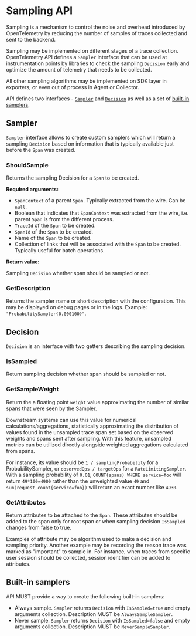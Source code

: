 # Sampling API

Sampling is a mechanism to control the noise and overhead introduced by
OpenTelemetry by reducing the number of samples of traces collected and sent to
the backend.

Sampling may be implemented on different stages of a trace collection.
OpenTelemetry API defines a `Sampler` interface that can be used at
instrumentation points by libraries to check the sampling `Decision` early and
optimize the amount of telemetry that needs to be collected.

All other sampling algorithms may be implemented on SDK layer in exporters, or
even out of process in Agent or Collector.

API defines two interfaces - [`Sampler`](#sampler) and [`Decision`](#decision)
as well as a set of [built-in samplers](#built-in-samplers).

## Sampler

`Sampler` interface allows to create custom samplers which will return a
sampling `Decision` based on information that is typically available just before
the `Span` was created.

### ShouldSample

Returns the sampling Decision for a `Span` to be created.

**Required arguments:**

- `SpanContext` of a parent `Span`. Typically extracted from the wire. Can be
  `null`.
- Boolean that indicates that `SpanContext` was extracted from the wire, i.e.
  parent `Span` is from the different process.
- `TraceId` of the `Span` to be created.
- `SpanId` of the `Span` to be created.
- Name of the `Span` to be created.
- Collection of links that will be associated with the `Span` to be created.
  Typically useful for batch operations.

**Return value:**

Sampling `Decision` whether span should be sampled or not.

### GetDescription

Returns the sampler name or short description with the configuration. This may
be displayed on debug pages or in the logs. Example:
`"ProbabilitySampler{0.000100}"`.

## Decision

`Decision` is an interface with two getters describing the sampling decision.

### IsSampled

Return sampling decision whether span should be sampled or not.

### GetSampleWeight

Return the a floating point `weight` value approximating the number of similar spans that were seen by the Sampler.

Downstream systems can use this value for numerical calculations/aggregations, statistically approximating the distribution of values found in the unsampled trace span set based on the observed weights and spans sent after sampling. With this feature, unsampled metrics can be utilized directly alongside weighted aggregations calculated from spans.

For instance, its value should be `1 / samplingProbability` for a ProbabilitySampler, or `observedQps / targetQps` for a `RateLimitingSampler`.  With a sampling probability of `0.01`, `COUNT(spans) WHERE service=foo` will return `49*100=4900` rather than the unweighted value `49` and `sum(request_count{service=foo})` will return an exact number like `4930`.

### GetAttributes

Return attributes to be attached to the `Span`. These attributes should be added
to the span only for root span or when sampling decision `IsSampled` changes
from false to true.

Examples of attribute may be algorithm used to make a decision and sampling
priority. Another example may be recording the reason trace was marked as
"important" to sample in. For instance, when traces from specific user session
should be collected, session identifier can be added to attributes.

## Built-in samplers

API MUST provide a way to create the following built-in samplers:

- Always sample. `Sampler` returns `Decision` with `IsSampled=true` and empty
  arguments collection. Description MUST be `AlwaysSampleSampler`.
- Never sample. `Sampler` returns `Decision` with `IsSampled=false` and empty
  arguments collection. Description MUST be `NeverSampleSampler`.
